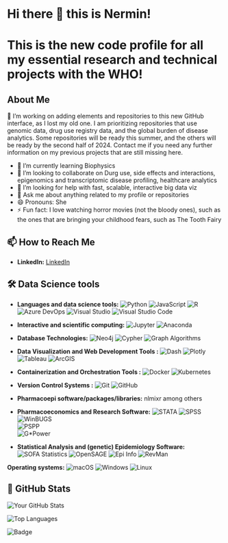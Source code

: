 
# Hi there :wave: this is Nermin!
# This is the new code profile for all my essential research and technical projects with the WHO!


## About Me
🔭 I’m working on adding elements and repositories to this new GitHub interface, as I lost my old one. I am prioritizing repositories that use genomic data, drug use registry data, and the global burden of disease analytics. Some repositories will be ready this summer, and the others will be ready by the second half of 2024. Contact me if you need any further information on my previous projects that are still missing here. 
- 🌱 I’m currently learning Biophysics
- 👯 I’m looking to collaborate on Durg use, side effects and interactions, epigenomics and transcriptomic disease profiling, healthcare analytics
- 🤔 I’m looking for help with fast, scalable, interactive big data viz
- 💬 Ask me about anything related to my profile or repositories
- 😄 Pronouns: She
- ⚡ Fun fact: I love watching horror movies (not the bloody ones), such as the ones that are bringing your childhood fears, such as The Tooth Fairy 

## 📫 How to Reach Me
- **LinkedIn:** [LinkedIn](https://www.linkedin.com/in/nermin-ghith/)

## 🛠 Data Science tools
- **Languages and data science tools:** 
![Python](https://img.shields.io/badge/Python-3776AB?style=for-the-badge&logo=python&logoColor=white)
![JavaScript](https://img.shields.io/badge/JavaScript-F7DF1E?style=for-the-badge&logo=javascript&logoColor=black)
![R](https://img.shields.io/badge/R-276DC3?style=for-the-badge&logo=r&logoColor=white)
![Azure DevOps](https://img.shields.io/badge/Azure%20DevOps-0078D7.svg?&style=for-the-badge&logo=azure-devops&logoColor=white)
![Visual Studio](https://img.shields.io/badge/Visual%20Studio-5C2D91.svg?&style=for-the-badge&logo=visual-studio&logoColor=white)
![Visual Studio Code](https://img.shields.io/badge/Visual%20Studio%20Code-007ACC.svg?&style=for-the-badge&logo=visual-studio-code&logoColor=white)

- **Interactive and scientific computing:**
![Jupyter](https://img.shields.io/badge/Jupyter-F37626.svg?&style=for-the-badge&logo=Jupyter&logoColor=white)
![Anaconda](https://img.shields.io/badge/Anaconda-44A833.svg?&style=for-the-badge&logo=anaconda&logoColor=white)

- **Database Technologies:** 
 ![Neo4j](https://img.shields.io/badge/Neo4j-008CC1?style=for-the-badge&logo=neo4j&logoColor=white)
![Cypher](https://img.shields.io/badge/Cypher-0A0FFF?style=for-the-badge&logo=neo4j&logoColor=white)
![Graph Algorithms](https://img.shields.io/badge/Graph_Algorithms-FF5733?style=for-the-badge)

- **Data Visualization and Web Development Tools :** 
 ![Dash](https://img.shields.io/badge/Dash-008080?style=for-the-badge&logo=plotly&logoColor=white)
![Plotly](https://img.shields.io/badge/Plotly-3F4F75?style=for-the-badge&logo=plotly&logoColor=white)
![Tableau](https://img.shields.io/badge/Tableau-E97627?style=for-the-badge&logo=tableau&logoColor=white)
![ArcGIS](https://img.shields.io/badge/ArcGIS-5A69A4?style=for-the-badge&logo=arcgis&logoColor=white)
 
- **Containerization and Orchestration Tools :** 
![Docker](https://img.shields.io/badge/Docker-2496ED?style=for-the-badge&logo=docker&logoColor=white)
![Kubernetes](https://img.shields.io/badge/Kubernetes-326CE5?style=for-the-badge&logo=kubernetes&logoColor=white)

- **Version Control Systems :** 
![Git](https://img.shields.io/badge/Git-F05032?style=for-the-badge&logo=git&logoColor=white)
![GitHub](https://img.shields.io/badge/GitHub-181717?style=for-the-badge&mailchimp=github&logoColor=white)

- **Pharmacoepi software/packages/libraries:** nlmixr among others
- **Pharmacoeconomics and Research Software:** 
![STATA](https://img.shields.io/badge/STATA-1A5FAB?style=for-the-badge&logo=stata&logoColor=white)
![SPSS](https://img.shields.io/badge/SPSS-006CB4?style=for-the-badge&logo=spss&logoColor=white)
![WinBUGS](https://img.shields.io/badge/WinBUGS-000000?style=for-the-badge&logo=winbugs&logoColor=white)  
![PSPP](https://img.shields.io/badge/PSPP-005CAC?style=for-the-badge&logo=pspp&logoColor=white)  
![G*Power](https://img.shields.io/badge/G*Power-76B900?style=for-the-badge&logo=gpower&logoColor=white)

- **Statistical Analysis and (genetic) Epidemiology Software:** 
![SOFA Statistics](https://img.shields.io/badge/SOFA_Statistics-800000?style=for-the-badge&logo=sofa-statistics&logoColor=white) 
![OpenSAGE](https://img.shields.io/badge/OpenSAGE-4DB33D?style=for-the-badge&logo=opensage&logoColor=white) 
![Epi Info](https://img.shields.io/badge/Epi_Info-4E5B31?style=for-the-badge&logo=epi-info&logoColor=white) 
![RevMan](https://img.shields.io/badge/RevMan-FF6F61?style=for-the-badge&logo=revman&logoColor=white) 

**Operating systems:** 
![macOS](https://img.shields.io/badge/macOS-000000.svg?&style=for-the-badge&logo=apple&logoColor=white)
![Windows](https://img.shields.io/badge/Windows-0078D6.svg?&style=for-the-badge&logo=windows&logoColor=white)
![Linux](https://img.shields.io/badge/Linux-FCC624.svg?&style=for-the-badge&logo=linux&logoColor=black)

 
## 🌱 GitHub Stats
![Your GitHub Stats](https://github-readme-stats.vercel.app/api?username=Nermin-Ghith&show_icons=true)

![Top Languages](https://github-readme-stats.vercel.app/api/top-langs/?username=Nermin-Ghith&layout=compact)

![Badge](https://img.shields.io/badge/label-message-color)




